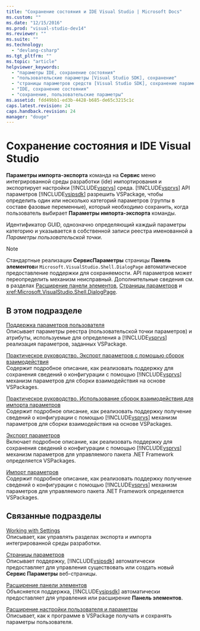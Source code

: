 ```yaml
---
title: "Сохранение состояния и IDE Visual Studio | Microsoft Docs"
ms.custom: ""
ms.date: "12/15/2016"
ms.prod: "visual-studio-dev14"
ms.reviewer: ""
ms.suite: ""
ms.technology: 
  - "devlang-csharp"
ms.tgt_pltfrm: ""
ms.topic: "article"
helpviewer_keywords: 
  - "параметры IDE, сохранение состояния"
  - "пользовательские параметры [Visual Studio SDK], сохранение"
  - "страницы параметров средств [Visual Studio SDK], сохранение параметров"
  - "IDE, сохранение состояния"
  - "сохранение, пользовательские параметры"
ms.assetid: fdd49bb1-ed3b-4428-b685-de65c3215c1c
caps.latest.revision: 24
caps.handback.revision: 24
manager: "douge"
---
```

# Сохранение состояния и IDE Visual Studio
**Параметры импорта\-экспорта** команда на  **Сервис** меню интегрированной среды разработки \(ide\) импортирования и экспортирует настройки  [!INCLUDE[vsprvs](../assembler/masm/includes/vsprvs_md.md)] среда.  [!INCLUDE[vsprvs](../assembler/masm/includes/vsprvs_md.md)] API параметров  [!INCLUDE[vsipsdk](../mfc/includes/vsipsdk_md.md)] разрешить VSPackage, чтобы определить один или несколько категорий параметров \(группы в составе фазовые переменные\), который необходимо сохранить, когда пользователь выбирает  **Параметры импорта\-экспорта** команды.  
  
 Идентификатор GUID, однозначно определяющий каждый параметры категорию и указывается в собственной записи реестра именованной a *Параметры пользовательской точки*.  
  
> [!NOTE]
>  Стандартные реализации  **СервисПараметры** страницы  **Панель элементов**и  `Microsoft.VisualStudio.Shell.DialogPage` автоматическое предоставление поддержки для сохраняемости.  API параметров может переопределить механизм неисправный.  Дополнительные сведения см. в разделах [Расширение панели элементов](../misc/extending-the-toolbox.md), [Страницы параметров](../misc/options-pages.md) и <xref:Microsoft.VisualStudio.Shell.DialogPage>.  
  
## В этом подразделе  
 [Поддержка параметров пользователя](../Topic/Support%20for%20User%20Settings.md)  
 Описывает параметры реестра \(пользовательской точки параметров\) и атрибуты, используемые для определения a [!INCLUDE[vsprvs](../assembler/masm/includes/vsprvs_md.md)] реализация параметров, заданных VSPackage.  
  
 [Практическое руководство. Экспорт параметров с помощью сборок взаимодействия](../misc/how-to-export-settings-by-using-interop-assemblies.md)  
 Содержит подробное описание, как реализовать поддержку для сохранения сведений о конфигурации с помощью [!INCLUDE[vsprvs](../assembler/masm/includes/vsprvs_md.md)] механизм параметров для сборки взаимодействия на основе VSPackages.  
  
 [Практическое руководство. Использование сборок взаимодействия для импорта параметров](../misc/how-to-use-interop-assemblies-to-import-settings.md)  
 Содержит подробное описание, как реализовать поддержку получение сведений о конфигурации с помощью [!INCLUDE[vsprvs](../assembler/masm/includes/vsprvs_md.md)] механизм параметров для сборки взаимодействия на основе VSPackages.  
  
 [Экспорт параметров](../misc/exporting-settings.md)  
 Включает подробное описание, как реализовать поддержку для сохранения сведений о конфигурации с помощью [!INCLUDE[vsprvs](../assembler/masm/includes/vsprvs_md.md)] механизм параметров для управляемого пакета .NET Framework определяется VSPackages.  
  
 [Импорт параметров](../Topic/Importing%20Settings.md)  
 Содержит подробное описание, как реализовать поддержку получение сведений о конфигурации с помощью [!INCLUDE[vsprvs](../assembler/masm/includes/vsprvs_md.md)] механизм параметров для управляемого пакета .NET Framework определяется VSPackages.  
  
## Связанные подразделы  
 [Working with Settings](http://msdn.microsoft.com/ru-ru/4c0a56ab-6091-4ebc-9dc7-52c40846bacb)  
 Описывает, как управлять разделах экспорта и импорта интегрированной среды разработки.  
  
 [Страницы параметров](../misc/options-pages.md)  
 Описывает поддержку, [!INCLUDE[vsipsdk](../mfc/includes/vsipsdk_md.md)] автоматически предоставляет для управления существовать или создать новый  **Сервис Параметры** веб\-страницы.  
  
 [Расширение панели элементов](../misc/extending-the-toolbox.md)  
 Объясняется поддержка, [!INCLUDE[vsipsdk](../mfc/includes/vsipsdk_md.md)] автоматически предоставляет для управления или расширение  **Панель элементов**.  
  
 [Расширение настройки пользователя и параметры](../Topic/Extending%20User%20Settings%20and%20Options.md)  
 Описывает, как к программе в VSPackage получать и сохранять параметры пользователя.